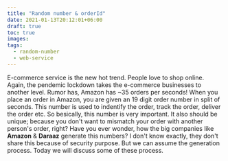 ```yaml
---
title: "Random number & orderId"
date: 2021-01-13T20:12:01+06:00
draft: true
toc: true
images:
tags:
  - random-number
  - web-service
---
```


E-commerce service is the new hot trend. 
People love to shop online. 
Again, the pendemic lockdown takes the e-commerce businesses to another level. 
Rumor has, Amazon has ~35 orders per seconds! 
When you place an order in Amazon, you are given an 19 digit order number in split of seconds. 
This number is used to indentify the order, track the order, deliver the order etc. 
So besically, this number is very important. 
It also should be unique; because you don't want to mismatch your order with another person's order, right?
Have you ever wonder, how the big companies like **Amazon** & **Daraaz** generate this numbers? 
I don't know exactly, they don't share this because of security purpose. 
But we can assume the generation process.
Today we will discuss some of these process.